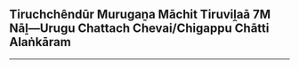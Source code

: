 ## Tiruchchêndūr Murugaṉa Māchit Tiruviḽaā 7M Nāḻ—Urugu Chattach Chevai/Chigappu Chātti Alaṅkāram


---
